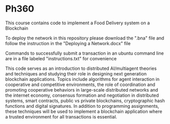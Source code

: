 # Ph360
This course contains code to implement a Food Delivery system on a Blockchain

To deploy the network in this repository please download the ".bna" file and follow the instruction in the "Deploying a Network.docx" file

Commands to successfully submit a transaction in an ubuntu command line are in a file labeled "instructions.txt" for convenience


This code serves as an introduction to distributed AI/multiagent theories and techniques and studying their role in designing next generation blockchain applications. Topics include algorithms for agent interaction in cooperative and competitive environments, the role of coordination and promoting cooperative behaviors in large-scale distributed networks and the internet economy, consensus formation and negotiation in distributed systems, smart contracts, public vs private blockchains, cryptographic hash functions and digital signatures. In addition to programming assignments, these techniques will be used to implement a blockchain application where a trusted environment for all transactions is essential.

